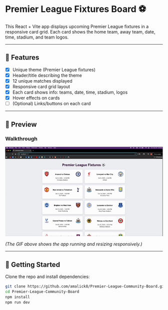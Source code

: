 # Premier League Fixtures Board ⚽️

This React + Vite app displays upcoming Premier League fixtures in a responsive card grid. Each card shows the home team, away team, date, time, stadium, and team logos.  

---

## 🎯 Features
- [x] Unique theme (Premier League fixtures)
- [x] Header/title describing the theme
- [x] 12 unique matches displayed
- [x] Responsive card grid layout
- [x] Each card shows info: teams, date, time, stadium, logos
- [x] Hover effects on cards
- [ ] (Optional) Links/buttons on each card

---

## 📸 Preview
### Walkthrough  
![App Walkthrough](walkthrough.gif)  

*(The GIF above shows the app running and resizing responsively.)*  

---

## 🚀 Getting Started

Clone the repo and install dependencies:

```bash
git clone https://github.com/amalick8/Premier-League-Community-Board.git
cd Premier-League-Community-Board
npm install
npm run dev

